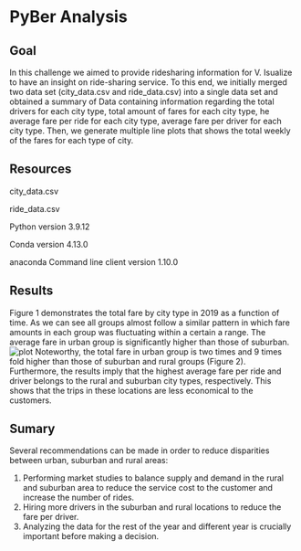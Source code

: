 # PyBer Analysis
## Goal
In this challenge we aimed to provide ridesharing information for V. Isualize to have an insight on ride-sharing service. To this end, we initially merged two data set (city_data.csv and ride_data.csv) into a single data set and obtained a summary of Data containing information regarding the total drivers for each city type, total amount of fares for each city type, he average fare per ride for each city type, average fare per driver for each city type. Then, we generate multiple line plots that shows the total weekly of the fares for each type of city.


## Resources

city_data.csv 

ride_data.csv

Python version 3.9.12 

Conda version 4.13.0 

anaconda Command line client version 1.10.0
## Results
Figure 1 demonstrates the total fare by city type in 2019 as a function of time. As we can see all groups almost follow a similar pattern in which fare amounts in each group was fluctuating within a certain a range. The average fare in urban group is significantly higher than those of suburban. 
![plot](/Users/hosseindabiri/Python/Github/PyBer_Analysis./Resources/Total_Fare_by_City_Type_in_2019.jpeg)
Noteworthy, the total fare in urban group is two times and 9 times fold higher than those of suburban and rural groups (Figure 2). Furthermore, the results imply that the highest average fare per ride and driver belongs to the rural and suburban city types, respectively. This shows that the trips in these locations are less economical to the customers.
## Sumary
Several recommendations can be made in order to reduce disparities between urban, suburban and rural areas:
1.	Performing market studies to balance supply and demand in the rural and suburban area to reduce the service cost to the customer and increase the number of rides.
2.	Hiring more drivers in the suburban and rural locations to reduce the fare per driver.
3.	Analyzing the data for the rest of the year and different year is crucially important before making a decision.
